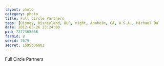 ```yaml
---
layout: photo
category: photo
title: Full Circle Partners
tags: [Disney, Disneyland, DLR, night, Anaheim, CA, U.S.A., Michael Ball, cycomachead, Canon 1D Mark IV, landscape, EF 8-15 f4L, HDR, HDRI, hub, the hub, partners, Walt Disney, Mickey, Mickey Mouse, fisheye, circular fisheye, vacation, flowers, big dipper, stars, Sleeping Beauty Castle]
date: 2012-05-26 23:24:00
pid: 7277365668
farmid: 8
serid: 7079
secret: 1b95b06a02
---
```


Full Circle Partners